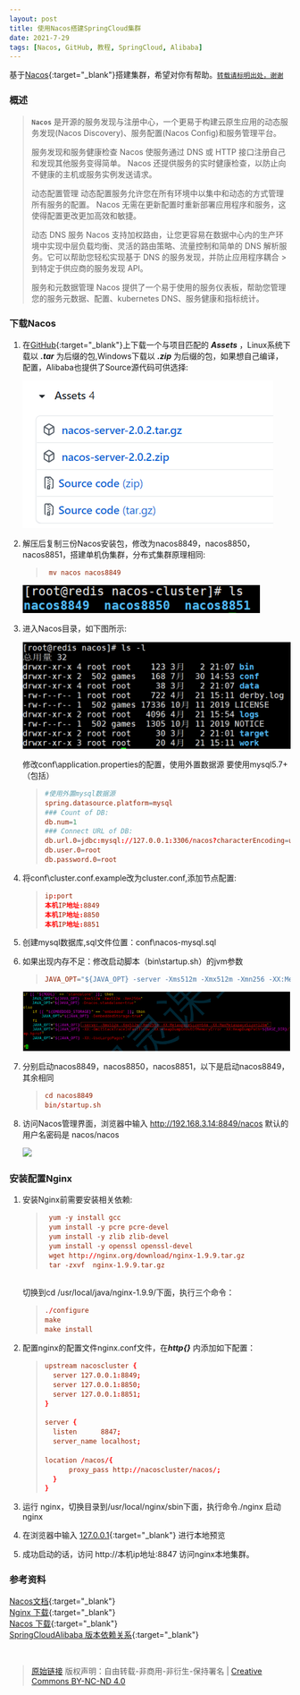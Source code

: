 ```yaml
---
layout: post
title: 使用Nacos搭建SpringCloud集群
date: 2021-7-29
tags: [Nacos, GitHub, 教程, SpringCloud, Alibaba]
---
```


基于[Nacos](https://github.com/alibaba/nacos){:target="_blank"}搭建集群，希望对你有帮助。[`转载请标明出处，谢谢`]({{page.url}} "使用Nacos搭建集群")

### 概述 ###

> **`Nacos`** 是开源的服务发现与注册中心，一个更易于构建云原生应用的动态服务发现(Nacos Discovery)、服务配置(Nacos Config)和服务管理平台。 
> 
>服务发现和服务健康检查
>Nacos 使服务通过 DNS 或 HTTP 接口注册自己和发现其他服务变得简单。 Nacos 还提供服务的实时健康检查，以防止向不健康的主机或服务实例发送请求。
>
> 动态配置管理
> 动态配置服务允许您在所有环境中以集中和动态的方式管理所有服务的配置。 Nacos 无需在更新配置时重新部署应用程序和服务，这使得配置更改更加高效和敏捷。
>
> 动态 DNS 服务
> Nacos 支持加权路由，让您更容易在数据中心内的生产环境中实现中层负载均衡、灵活的路由策略、流量控制和简单的 DNS 解析服务。它可以帮助您轻松实现基于 DNS 的服务发现，并防止应用程序耦合 > 到特定于供应商的服务发现 API。
>
>服务和元数据管理
> Nacos 提供了一个易于使用的服务仪表板，帮助您管理您的服务元数据、配置、kubernetes DNS、服务健康和指标统计。

### 下载Nacos ###

1. 在[GitHub](https://github.com/alibaba/nacos/releases){:target="_blank"}上下载一个与项目匹配的 ***Assets*** ，Linux系统下载以 ***.tar*** 为后缀的包,Windows下载以 ***.zip*** 为后缀的包，如果想自己编译，配置，Alibaba也提供了Source源代码可供选择:<br/>


    ![](/assets/build_alibaba_nacos/assets.png)
 
2. 解压后复制三份Nacos安装包，修改为nacos8849，nacos8850，nacos8851，搭建单机伪集群，分布式集群原理相同:<br/>

    > ```conf
    >  mv nacos nacos8849
    > ```


    ![](/assets/build_alibaba_nacos/cluster.png)

3. 进入Nacos目录，如下图所示:<br/>

    ![](/assets/build_alibaba_nacos/catalogue.png)
    
    
    修改conf\application.properties的配置，使用外置数据源  要使用mysql5.7+（包括）
    
    
    > ```conf
    > #使用外置mysql数据源
    > spring.datasource.platform=mysql
    > ### Count of DB:
    > db.num=1
    > ### Connect URL of DB:
    > db.url.0=jdbc:mysql://127.0.0.1:3306/nacos?characterEncoding=utf8&connectTimeout=1000&socketTimeout=3000&autoReconnect=true&useUnicode=true&useSSL=false&serverTimezone=UTC
    > db.user.0=root
    > db.password.0=root
    > ```

4. 将conf\cluster.conf.example改为cluster.conf,添加节点配置:<br/>


    > ```conf
    > ip:port
    > 本机IP地址:8849
    > 本机IP地址:8850
    > 本机IP地址:8851
    > ```


5. 创建mysql数据库,sql文件位置：conf\nacos-mysql.sql

6. 如果出现内存不足：修改启动脚本（bin\startup.sh）的jvm参数<br/>
    
    > ```conf
    > JAVA_OPT="${JAVA_OPT} ‐server ‐Xms512m ‐Xmx512m ‐Xmn256 ‐XX:MetaspaceSize=64m ‐XX:MaxMetaspaceSize=128m"
    > ```


    ![](/assets/build_alibaba_nacos/args.png)

7. 分别启动nacos8849，nacos8850，nacos8851，以下是启动nacos8849，其余相同<br/>
    

    > ```conf
    > cd nacos8849
    > bin/startup.sh 
    > ```


8. 访问Nacos管理界面，浏览器中输入 http://192.168.3.14:8849/nacos 默认的用户名密码是 nacos/nacos <br/>
    
    ![](/assets/build_alibaba_nacos/login.png)



### 安装配置Nginx ###


1. 安装Nginx前需要安装相关依赖:<br/>

	
    > ```conf
    >  yum -y install gcc
    >  yum install -y pcre pcre-devel
    >  yum install -y zlib zlib-devel
    >  yum install -y openssl openssl-devel
    >  wget http://nginx.org/download/nginx-1.9.9.tar.gz  
    >  tar -zxvf  nginx-1.9.9.tar.gz
    > ```
    
    <br/>    
    切换到cd /usr/local/java/nginx-1.9.9/下面，执行三个命令：
    <br/>
    
    > ```conf
    > ./configure
    > make
    > make install
    > ```

2. 配置nginx的配置文件nginx.conf文件，在***http{}*** 内添加如下配置：<br/>    
    > ```conf
    > upstream nacoscluster {
	>   server 127.0.0.1:8849;
	>   server 127.0.0.1:8850;
	>   server 127.0.0.1:8851;
    > }
    >
    > server {
	>   listen		8847;
	>   server_name	localhost;
	>
	> location /nacos/{
	>     	proxy_pass http://nacoscluster/nacos/;
	>   }
    > }
    > ```
       
3. 运行 nginx，切换目录到/usr/local/nginx/sbin下面，执行命令./nginx 启动nginx


4. 在浏览器中输入 [127.0.0.1](http://127.0.0.1){:target="_blank"} 进行本地预览


5. 成功启动的话，访问 http://本机ip地址:8847 访问nginx本地集群。





### 参考资料 ###

[Nacos文档](https://nacos.io/zh-cn/docs/what-is-nacos.html){:target="_blank"}  
[Nginx 下载](http://nginx.org/en/download.html){:target="_blank"}   
[Nacos 下载](https://github.com/alibaba/nacos/releases){:target="_blank"}  
[SpringCloudAlibaba 版本依赖关系](https://github.com/alibaba/spring-cloud-alibaba/wiki/版本说明){:target="_blank"}  

<br/>

> [原始链接]({{page.url}}) 版权声明：自由转载-非商用-非衍生-保持署名 \| [Creative Commons BY-NC-ND 4.0](http://creativecommons.org/licenses/by-nc-nd/4.0/deed.zh)
